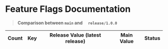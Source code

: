 # Feature Flags Documentation

> **Comparison between `main` and `  release/1.0.0`**

| Count | Key | Release Value (latest release) | Main Value | Status |
|-------|-----|-------------------------------|------------|--------|
